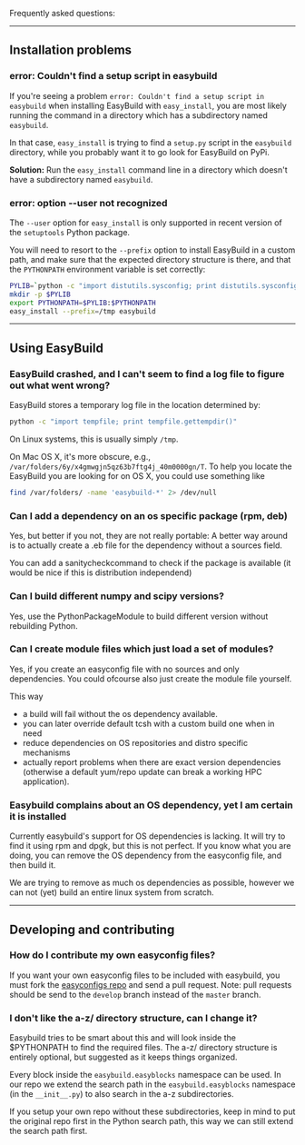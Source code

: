 Frequently asked questions:

***

## Installation problems

### error: Couldn't find a setup script in easybuild

If you're seeing a problem ```error: Couldn't find a setup script in easybuild``` when installing EasyBuild with ```easy_install```, you are most likely running the command in a directory which has a subdirectory named `easybuild`. 

In that case, ```easy_install``` is trying to find a `setup.py` script in the `easybuild` directory, while you probably want it to go look for EasyBuild on PyPi.

**Solution:** Run the ```easy_install``` command line in a directory which doesn't have a subdirectory named `easybuild`.

### error: option --user not recognized

The `--user` option for `easy_install` is only supported in recent version of the `setuptools` Python package.

You will need to resort to the `--prefix` option to install EasyBuild in a custom path, and make sure that the expected directory structure is there, and that the `PYTHONPATH` environment variable is set correctly:

```bash
PYLIB=`python -c "import distutils.sysconfig; print distutils.sysconfig.get_python_lib(prefix='/tmp'); "`
mkdir -p $PYLIB
export PYTHONPATH=$PYLIB:$PYTHONPATH
easy_install --prefix=/tmp easybuild
```

***

## Using EasyBuild

### EasyBuild crashed, and I can't seem to find a log file to figure out what went wrong?

EasyBuild stores a temporary log file in the location determined by:

```bash
python -c "import tempfile; print tempfile.gettempdir()"
```

On Linux systems, this is usually simply `/tmp`.

On Mac OS X, it's more obscure, e.g., `/var/folders/6y/x4gmwgjn5qz63b7ftg4j_40m0000gn/T`. To help you locate the EasyBuild you are looking for on OS X, you could use something like

```bash
find /var/folders/ -name 'easybuild-*' 2> /dev/null
```

### Can I add a dependency on an os specific package (rpm, deb) ##

Yes, but better if you not, they are not really portable:
A better way around is to actually create a .eb file for the dependency
without a sources field.

You can add a sanitycheckcommand to check if the package is available
(it would be nice if this is distribution independend)

### Can I build different numpy and scipy versions? ##

Yes, use the PythonPackageModule to build different version without rebuilding
Python.

### Can I create module files which just load a set of modules? ##

Yes, if you create an easyconfig file with no sources and only dependencies.
You could ofcourse also just create the module file yourself.

This way
* a build will fail without the os dependency available.
* you can later override default tcsh with a custom build one when in
need
* reduce dependencies on OS repositories and distro specific mechanisms
* actually report problems when there are exact version dependencies
(otherwise a default yum/repo update can break a working HPC
application).

### Easybuild complains about an OS dependency, yet I am certain it is installed

Currently easybuild's support for OS dependencies is lacking. It will try to
find it using rpm and dpgk, but this is not perfect.
If you know what you are doing, you can remove the OS dependency from the
easyconfig file, and then build it.

We are trying to remove as much os dependencies as possible, however we can not (yet) build an entire linux system from scratch.

***

## Developing and contributing

### How do I contribute my own easyconfig files? ##

If you want your own easyconfig files to be included with easybuild, you must
fork the [easyconfigs repo](http://github.com/hpcugent/easybuild-easyconfigs/) and send a pull
request.  Note: pull requests should be send to the `develop` branch instead of
the `master` branch.

### I don't like the a-z/ directory structure, can I change it? ##

Easybuild tries to be smart about this and will look inside the $PYTHONPATH to
find the required files. The a-z/ directory structure is entirely optional, but
suggested as it keeps things organized.

Every block inside the `easybuild.easyblocks` namespace can be used. 
In our repo we extend the search path in the `easybuild.easyblocks` namespace (in the `__init__.py`) to also search in the a-z subdirectories.

If you setup your own repo without these subdirectories, keep in mind to put the original repo first in the Python search path, this way we can still extend the search path first.